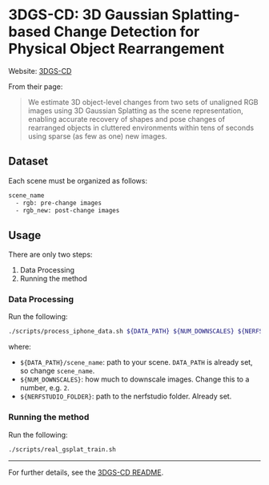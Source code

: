 # 3DGS-CD: 3D Gaussian Splatting-based Change Detection for Physical Object Rearrangement

Website: [3DGS-CD](https://github.com/520xyxyzq/3DGS-CD/tree/main)

From their page:

> We estimate 3D object-level changes from two sets of unaligned RGB images using 3D Gaussian Splatting as the scene representation, enabling accurate recovery of shapes and pose changes of rearranged objects in cluttered environments within tens of seconds using sparse (as few as one) new images.

## Dataset

Each scene must be organized as follows:

```txt
scene_name
  - rgb: pre-change images
  - rgb_new: post-change images
```

## Usage

There are only two steps:

1. Data Processing
2. Running the method

### Data Processing

Run the following:

```sh
./scripts/process_iphone_data.sh ${DATA_PATH} ${NUM_DOWNSCALES} ${NERFSTUDIO_FOLDER}
```

where:

- `${DATA_PATH}/scene_name`: path to your scene. `DATA_PATH` is already set, so change `scene_name`.
- `${NUM_DOWNSCALES}`: how much to downscale images. Change this to a number, e.g. `2`.
- `${NERFSTUDIO_FOLDER}`: path to the nerfstudio folder. Already set.

### Running the method

Run the following:

```sh
./scripts/real_gsplat_train.sh
```

---

For further details, see the [3DGS-CD README](https://github.com/520xyxyzq/3DGS-CD/tree/main?tab=readme-ov-file#instructions).
